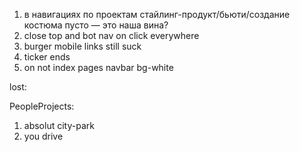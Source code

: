 1. в навигациях по проектам стайлинг-продукт/бьюти/создание костюма пусто — это наша вина?
2. close top and bot nav on click everywhere
3. burger mobile links still suck
4. ticker ends
5. on not index pages navbar bg-white

lost:

PeopleProjects:

1. absolut city-park
2. you drive